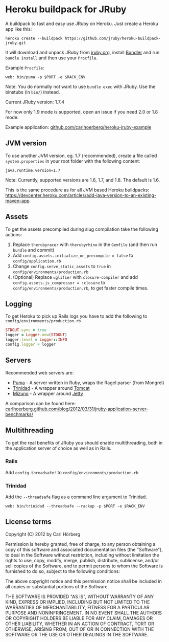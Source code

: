 # Heroku buildpack for JRuby

A buildpack to fast and easy use JRuby on Heroku. Just create a Heroku app like this:

    heroku create --buildpack https://github.com/jruby/heroku-buildpack-jruby.git 

It will download and unpack JRuby from [jruby.org](http://jruby.org/), install [Bundler](http://gembundler.com/) and run ```bundle install``` and then use your ```Procfile```.

Example ```Procfile```:

    web: bin/puma -p $PORT -e $RACK_ENV

Note: You do normally not want to use ```bundle exec``` with JRuby. Use the binstubs (in ```bin/```) instead.

Current JRuby version: 1.7.4

For now only 1.9 mode is supported, open an issue if you need 2.0 or 1.8 mode.

Example application: [github.com/carlhoerberg/heroku-jruby-example](https://github.com/carlhoerberg/heroku-jruby-example)

## JVM version

To use another JVM version, eg. 1.7 (recommended), create a file called ```system.properties``` in your root folder with the following content:

```
java.runtime.version=1.7
```

Note: Currently, supported versions are 1.6, 1.7, and 1.8. The default is 1.6.

This is the same procedure as for all JVM based Heroku buildpacks: https://devcenter.heroku.com/articles/add-java-version-to-an-existing-maven-app

## Assets

To get the assets precompiled during slug compilation take the following actions: 

1. Replace ```therubyracer``` with ```therubyrhino``` in the ```Gemfile``` (and then run ```bundle``` and commit)
1. Add ```config.assets.initialize_on_precompile = false``` to ```config/application.rb``` 
1. Change ```config.serve_static_assets``` to ```true``` in ```config/environments/production.rb```
1. (Optional) Replace ```uglifier``` with ```closure-compiler``` and add ```config.assets.js_compressor = :closure``` to ```config/environments/production.rb```, to get faster compile times.

## Logging

To get Heroku to pick up Rails logs you have to add the following to ```config/environments/production.rb``` 

``` ruby
STDOUT.sync = true
logger = Logger.new(STDOUT)
logger.level = Logger::INFO
config.logger = logger
``` 

## Servers

Recommended web servers are:

* [Puma](http://puma.io) - A server written in Ruby, wraps the Ragel parser (from Mongrel)
* [Trinidad](https://github.com/trinidad/trinidad) - A wrapper around [Tomcat](http://tomcat.apache.org/)
* [Mizuno](https://github.com/matadon/mizuno) - A wrapper around [Jetty](http://jetty.codehaus.org/jetty/)

A comparison can be found here: [carlhoerberg.github.com/blog/2012/03/31/jruby-application-server-benchmarks/](http://carlhoerberg.github.com/blog/2012/03/31/jruby-application-server-benchmarks/)

## Multithreading

To get the real benefits of JRuby you should enable multithreading, both in the application server of choice as well as in Rails. 

### Rails

Add ```config.threadsafe!``` to ```config/environments/production.rb``` 

### Trinidad

Add the ```--threadsafe``` flag as a command line argument to Trinidad. 

```web: bin/trinidad --threadsafe --rackup -p $PORT -e $RACK_ENV```

## License terms

Copyright (C) 2012 by Carl Hörberg

Permission is hereby granted, free of charge, to any person obtaining a copy of this software and associated documentation files (the "Software"), to deal in the Software without restriction, including without limitation the rights to use, copy, modify, merge, publish, distribute, sublicense, and/or sell copies of the Software, and to permit persons to whom the Software is furnished to do so, subject to the following conditions:

The above copyright notice and this permission notice shall be included in all copies or substantial portions of the Software.

THE SOFTWARE IS PROVIDED "AS IS", WITHOUT WARRANTY OF ANY KIND, EXPRESS OR IMPLIED, INCLUDING BUT NOT LIMITED TO THE WARRANTIES OF MERCHANTABILITY, FITNESS FOR A PARTICULAR PURPOSE AND NONINFRINGEMENT. IN NO EVENT SHALL THE AUTHORS OR COPYRIGHT HOLDERS BE LIABLE FOR ANY CLAIM, DAMAGES OR OTHER LIABILITY, WHETHER IN AN ACTION OF CONTRACT, TORT OR OTHERWISE, ARISING FROM, OUT OF OR IN CONNECTION WITH THE SOFTWARE OR THE USE OR OTHER DEALINGS IN THE SOFTWARE.

